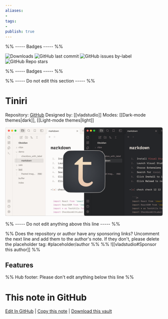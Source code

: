 ```yaml
---
aliases:
- 
tags: 
- 
publish: true
---
```


%% ----- Badges ----- %%

![Downloads](https://img.shields.io/badge/downloads-4564-573E7A?style=for-the-badge&logo=)
![GitHub last commit](https://img.shields.io/github/last-commit/vladstudio/tiniri-obsidian?color=573E7A&label=last%20update&logo=github&style=for-the-badge)
![GitHub issues by-label](https://img.shields.io/github/issues/vladstudio/tiniri-obsidian/help%20wanted?color=573E7A&logo=github&style=for-the-badge) 
![GitHub Repo stars](https://img.shields.io/github/stars/vladstudio/tiniri-obsidian?color=573E7A&logo=github&style=for-the-badge)

%% ----- Badges ----- %%

%% ----- Do not edit this section ----- %%

# Tiniri

Repository: [GitHub](https://github.com/vladstudio/tiniri-obsidian)
Designed by: [[vladstudio]]
Modes: [[Dark-mode themes|dark]], [[Light-mode themes|light]]



![screenshot](https://github.com/vladstudio/tiniri-obsidian/raw/HEAD/screenshot.png)

%% ----- Do not edit anything above this line ----- %% 

%% Does the repository or author have any sponsoring links? Uncomment the next line and add them to the author's note. If they don't, please delete the placeholder tag: #placeholder/author %%
%% ![[vladstudio#Sponsor this author]] %%


## Features



%% Hub footer: Please don't edit anything below this line %%

# This note in GitHub

<span class="git-footer">[Edit In GitHub](https://github.dev/obsidian-community/obsidian-hub/blob/main/02%20-%20Community%20Expansions/02.05%20All%20Community%20Expansions/Themes/Tiniri.md "git-hub-edit-note") | [Copy this note](https://raw.githubusercontent.com/obsidian-community/obsidian-hub/main/02%20-%20Community%20Expansions/02.05%20All%20Community%20Expansions/Themes/Tiniri.md "git-hub-copy-note") | [Download this vault](https://github.com/obsidian-community/obsidian-hub/archive/refs/heads/main.zip "git-hub-download-vault") </span>
